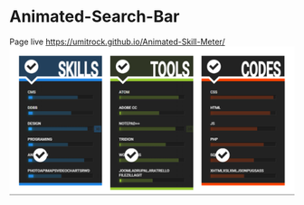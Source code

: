 # Animated-Search-Bar
Page live https://umitrock.github.io/Animated-Skill-Meter/
<img src="https://github.com/UmitRock/Animated-Skill-Meter/blob/main/page.PNG?raw=true" alt="">
